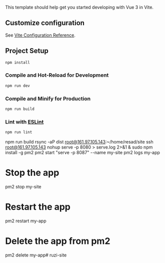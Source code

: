 This template should help get you started developing with Vue 3 in Vite.

## Customize configuration

See [Vite Configuration Reference](https://vitejs.dev/config/).

## Project Setup

```sh
npm install
```

### Compile and Hot-Reload for Development

```sh
npm run dev
```

### Compile and Minify for Production

```sh
npm run build
```

### Lint with [ESLint](https://eslint.org/)

```sh
npm run lint
```

npm run build
rsync -aP  dist root@161.97.105.143:~/home/resad/site
ssh root@161.97.105.143
nohup serve -p 8080  > serve.log 2>&1 &
sudo npm install -g pm2
pm2 start "serve -p 8087" --name my-site
pm2 logs my-app
# Stop the app
pm2 stop my-site







# Restart the app
pm2 restart my-app

# Delete the app from pm2
pm2 delete my-app# ruzi-site
